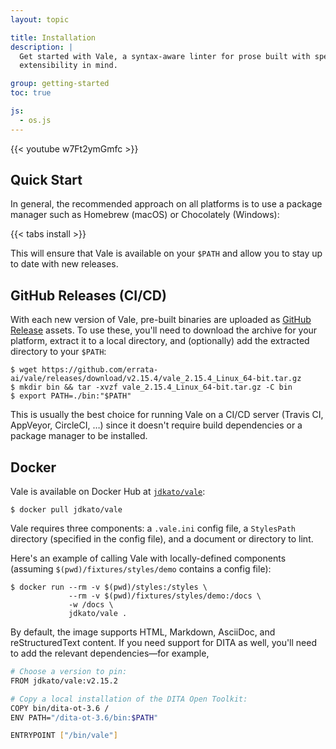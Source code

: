```yaml
---
layout: topic

title: Installation
description: |
  Get started with Vale, a syntax-aware linter for prose built with speed and
  extensibility in mind.

group: getting-started
toc: true

js:
  - os.js
---
```


{{< youtube w7Ft2ymGmfc >}}

## Quick Start

In general, the recommended approach on all platforms is to use a package
manager such as Homebrew (macOS) or Chocolately (Windows):

{{< tabs install >}}

This will ensure that Vale is available on your `$PATH` and allow you to stay
up to date with new releases.

## GitHub Releases (CI/CD)

With each new version of Vale, pre-built binaries are uploaded as [GitHub
Release][2] assets. To use these, you'll need to download the archive for
your platform, extract it to a local directory, and (optionally) add the
extracted directory to your `$PATH`:

```shell
$ wget https://github.com/errata-ai/vale/releases/download/v2.15.4/vale_2.15.4_Linux_64-bit.tar.gz
$ mkdir bin && tar -xvzf vale_2.15.4_Linux_64-bit.tar.gz -C bin
$ export PATH=./bin:"$PATH"
```

This is usually the best choice for running Vale on a CI/CD server (Travis CI,
AppVeyor, CircleCI, …) since it doesn't require build dependencies or a package
manager to be installed.

## Docker

Vale is available on Docker Hub at [`jdkato/vale`][1]:

```shell
$ docker pull jdkato/vale
```

Vale requires three components: a `.vale.ini` config file, a `StylesPath`
directory (specified in the config file), and a document or directory to lint.

Here's an example of calling Vale with locally-defined components (assuming
`$(pwd)/fixtures/styles/demo` contains a config file):

```shell
$ docker run --rm -v $(pwd)/styles:/styles \
             --rm -v $(pwd)/fixtures/styles/demo:/docs \
             -w /docs \
             jdkato/vale .
```

By default, the image supports HTML, Markdown, AsciiDoc, and reStructuredText
content. If you need support for DITA as well, you'll need to add the relevant
dependencies&mdash;for example,

```bash
# Choose a version to pin:
FROM jdkato/vale:v2.15.2

# Copy a local installation of the DITA Open Toolkit:
COPY bin/dita-ot-3.6 /
ENV PATH="/dita-ot-3.6/bin:$PATH"

ENTRYPOINT ["/bin/vale"]
```

[1]: https://hub.docker.com/r/jdkato/vale
[2]: https://github.com/errata-ai/vale/releases
